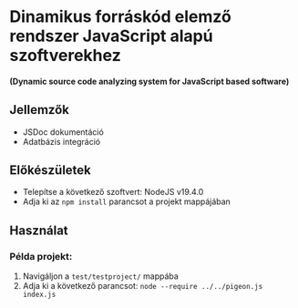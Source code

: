 # Dinamikus forráskód elemző rendszer JavaScript alapú szoftverekhez
#### (Dynamic source code analyzing system for JavaScript based software)

## Jellemzők
- JSDoc dokumentáció
- Adatbázis integráció

## Előkészületek
- Telepítse a következő szoftvert: NodeJS v19.4.0
- Adja ki az `npm install` parancsot a projekt mappájában

## Használat
### Példa projekt:
1. Navigáljon a `test/testproject/` mappába
2. Adja ki a következő parancsot: `node --require ../../pigeon.js index.js`